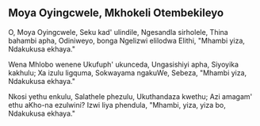 ## Moya Oyingcwele, Mkhokeli Otembekileyo

O, Moya Oyingcwele, Seku kad' ulindile,
Ngesandla sirholele, Thina bahambi apha,
Odiniweyo, bonga Ngelizwi elilodwa
Elithi, "Mhambi yiza, Ndakukusa ekhaya."

Wena Mhlobo wenene Ukufuph' ukunceda,
Ungasishiyi apha, Siyoyika kakhulu;
Xa izulu ligquma, Sokwayama ngakuWe,
Sebeza, "Mhambi yiza, Ndakukusa ekhaya."

Nkosi yethu enkulu, Salathele phezulu,
Ukuthandaza kwethu; Azi amagam' ethu
aKho-na ezulwini? Izwi liya phendula,
"Mhambi, yiza, yiza bo, Ndakukusa ekhaya."

